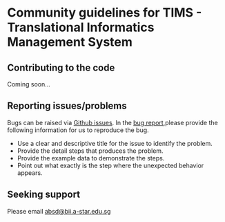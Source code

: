 # Community guidelines for TIMS - Translational Informatics Management System

## Contributing to the code
Coming soon...

## Reporting issues/problems
Bugs can be raised via [Github issues](https://guides.github.com/features/issues/). In the [bug report](https://github.com/atom/.github/blob/master/.github/ISSUE_TEMPLATE/bug_report.md),please provide the following information for us to reproduce the bug.

- Use a clear and descriptive title for the issue to identify the problem.
- Provide the detail steps that produces the problem.
- Provide the example data to demonstrate the steps.
- Point out what exactly is the step where the unexpected behavior appears.

## Seeking support
Please email absd@bii.a-star.edu.sg